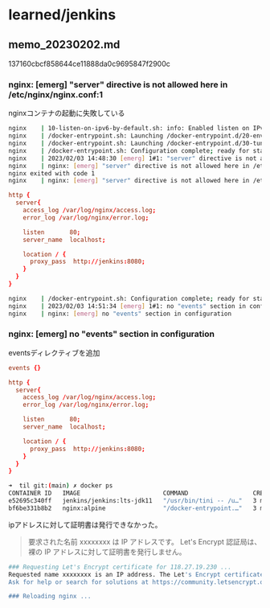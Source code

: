 # learned/jenkins

## memo_20230202.md

137160cbcf858644ce11888da0c9695847f2900c

### nginx: [emerg] "server" directive is not allowed here in /etc/nginx/nginx.conf:1

nginxコンテナの起動に失敗している

```bash
nginx    | 10-listen-on-ipv6-by-default.sh: info: Enabled listen on IPv6 in /etc/nginx/conf.d/default.conf
nginx    | /docker-entrypoint.sh: Launching /docker-entrypoint.d/20-envsubst-on-templates.sh
nginx    | /docker-entrypoint.sh: Launching /docker-entrypoint.d/30-tune-worker-processes.sh
nginx    | /docker-entrypoint.sh: Configuration complete; ready for start up
nginx    | 2023/02/03 14:48:30 [emerg] 1#1: "server" directive is not allowed here in /etc/nginx/nginx.conf:1
nginx    | nginx: [emerg] "server" directive is not allowed here in /etc/nginx/nginx.conf:1
nginx exited with code 1
nginx    | nginx: [emerg] "server" directive is not allowed here in /etc/nginx/nginx.conf:1
```

```conf
http {
  server{
    access_log /var/log/nginx/access.log;
    error_log /var/log/nginx/error.log;

    listen       80;
    server_name  localhost;

    location / {
      proxy_pass  http://jenkins:8080;
    }
  }
}
```

```bash
nginx    | /docker-entrypoint.sh: Configuration complete; ready for start up
nginx    | 2023/02/03 14:51:34 [emerg] 1#1: no "events" section in configuration
nginx    | nginx: [emerg] no "events" section in configuration
```

### nginx: [emerg] no "events" section in configuration

eventsディレクティブを追加

```conf
events {}

http {
  server{
    access_log /var/log/nginx/access.log;
    error_log /var/log/nginx/error.log;

    listen       80;
    server_name  localhost;

    location / {
      proxy_pass  http://jenkins:8080;
    }
  }
}
```

```bash
➜  til git:(main) ✗ docker ps
CONTAINER ID   IMAGE                       COMMAND                  CREATED         STATUS         PORTS                               NAMES
e52695c340ff   jenkins/jenkins:lts-jdk11   "/usr/bin/tini -- /u…"   3 minutes ago   Up 3 minutes   0.0.0.0:8080->8080/tcp, 50000/tcp   jenkins
bf6be331b8b2   nginx:alpine                "/docker-entrypoint.…"   3 minutes ago   Up 3 minutes   0.0.0.0:80->80/tcp                  nginx
```


ipアドレスに対して証明書は発行できなかった。

>要求された名前 xxxxxxxx は IP アドレスです。 Let's Encrypt 認証局は、裸の IP アドレスに対して証明書を発行しません。

```bash
### Requesting Let's Encrypt certificate for 118.27.19.230 ...
Requested name xxxxxxxx is an IP address. The Let's Encrypt certificate authority will not issue certificates for a bare IP address.
Ask for help or search for solutions at https://community.letsencrypt.org. See the logfile /tmp/certbot-log-n84vpxcm/log or re-run Certbot with -v for more details.

### Reloading nginx ...
```

